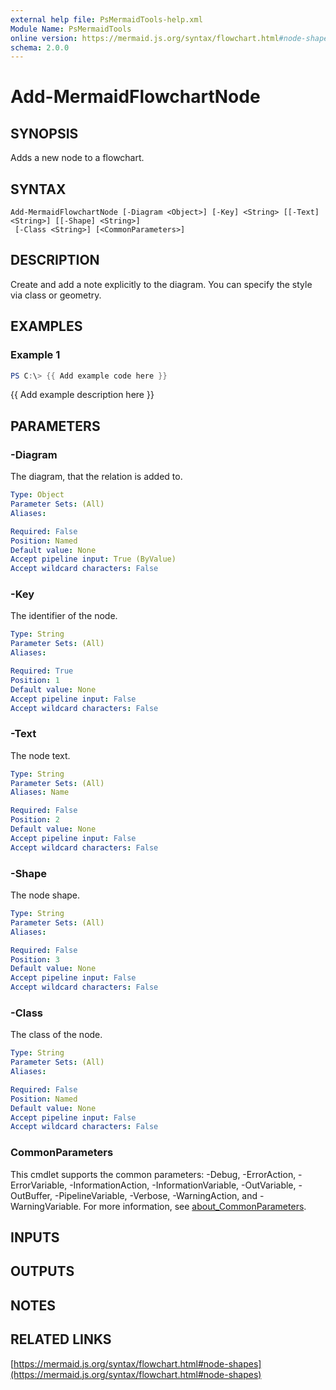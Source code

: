 ```yaml
---
external help file: PsMermaidTools-help.xml
Module Name: PsMermaidTools
online version: https://mermaid.js.org/syntax/flowchart.html#node-shapes
schema: 2.0.0
---
```


# Add-MermaidFlowchartNode

## SYNOPSIS
Adds a new node to a flowchart.

## SYNTAX

```
Add-MermaidFlowchartNode [-Diagram <Object>] [-Key] <String> [[-Text] <String>] [[-Shape] <String>]
 [-Class <String>] [<CommonParameters>]
```

## DESCRIPTION
Create and add a note explicitly to the diagram.
You can specify the style via class or geometry.

## EXAMPLES

### Example 1
```powershell
PS C:\> {{ Add example code here }}
```

{{ Add example description here }}

## PARAMETERS

### -Diagram
The diagram, that the relation is added to.

```yaml
Type: Object
Parameter Sets: (All)
Aliases:

Required: False
Position: Named
Default value: None
Accept pipeline input: True (ByValue)
Accept wildcard characters: False
```

### -Key
The identifier of the node.

```yaml
Type: String
Parameter Sets: (All)
Aliases:

Required: True
Position: 1
Default value: None
Accept pipeline input: False
Accept wildcard characters: False
```

### -Text
The node text.

```yaml
Type: String
Parameter Sets: (All)
Aliases: Name

Required: False
Position: 2
Default value: None
Accept pipeline input: False
Accept wildcard characters: False
```

### -Shape
The node shape.

```yaml
Type: String
Parameter Sets: (All)
Aliases:

Required: False
Position: 3
Default value: None
Accept pipeline input: False
Accept wildcard characters: False
```

### -Class
The class of the node.

```yaml
Type: String
Parameter Sets: (All)
Aliases:

Required: False
Position: Named
Default value: None
Accept pipeline input: False
Accept wildcard characters: False
```

### CommonParameters
This cmdlet supports the common parameters: -Debug, -ErrorAction, -ErrorVariable, -InformationAction, -InformationVariable, -OutVariable, -OutBuffer, -PipelineVariable, -Verbose, -WarningAction, and -WarningVariable. For more information, see [about_CommonParameters](http://go.microsoft.com/fwlink/?LinkID=113216).

## INPUTS

## OUTPUTS

## NOTES

## RELATED LINKS

[https://mermaid.js.org/syntax/flowchart.html#node-shapes](https://mermaid.js.org/syntax/flowchart.html#node-shapes)

